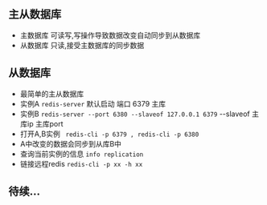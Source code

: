 ## 主从数据库
 * 主数据库 可读写,写操作导致数据改变自动同步到从数据库
 * 从数据库 只读,接受主数据库的同步数据

## 从数据库
 * 最简单的主从数据库
  * 实例A ``` redis-server ``` 默认启动 端口 6379  主库
  * 实例B ``` redis-server --port 6380 --slaveof 127.0.0.1 6379 ``` --slaveof 主库ip 主库port 
  * 打开A,B实例 ``` redis-cli -p 6379 , redis-cli -p 6380```
  * A中改变的数据会同步到从库B中
  * 查询当前实例的信息 ```info replication ```
  * 链接远程redis ``` redis-cli -p xx -h xx ```

## 待续...